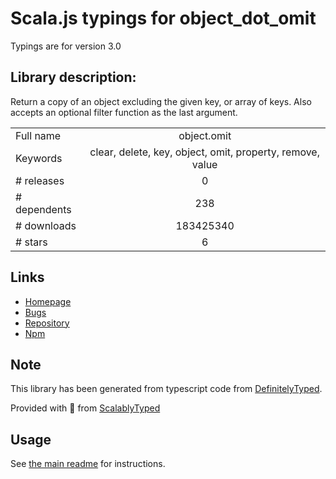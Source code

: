 
# Scala.js typings for object_dot_omit

Typings are for version 3.0

## Library description:
Return a copy of an object excluding the given key, or array of keys. Also accepts an optional filter function as the last argument.

|                    |                 |
| ------------------ | :-------------: |
| Full name          | object.omit |
| Keywords           | clear, delete, key, object, omit, property, remove, value |
| # releases         | 0 |
| # dependents       | 238 |
| # downloads        | 183425340 |
| # stars            | 6 |

## Links
- [Homepage](https://github.com/jonschlinkert/object.omit)
- [Bugs](https://github.com/jonschlinkert/object.omit/issues)
- [Repository](https://github.com/jonschlinkert/object.omit)
- [Npm](https://www.npmjs.com/package/object.omit)
    


## Note
This library has been generated from typescript code from [DefinitelyTyped](https://definitelytyped.org).

Provided with :purple_heart: from [ScalablyTyped](https://github.com/oyvindberg/ScalablyTyped)

## Usage
See [the main readme](../../readme.md) for instructions.


